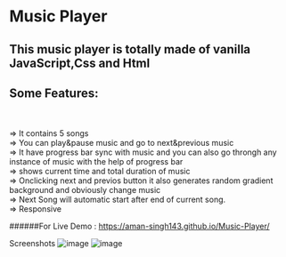 # Music Player 

## This music player is totally made of vanilla JavaScript,Css and Html

## Some Features:
<br/>
<br/>⇒ It contains 5 songs
<br/>⇒ You can play&pause music and go to next&previous music
<br/>⇒ It have progress bar sync with music and you can also go throngh any instance of music with the help of progress bar 
<br/>⇒ shows current time and total duration of music
<br/>⇒ Onclicking next and previos button it also generates random gradient background and obviously change music
<br/>⇒ Next Song will automatic start after end of current song.
<br/>⇒ Responsive

######For Live Demo : https://aman-singh143.github.io/Music-Player/

Screenshots 
![image](https://user-images.githubusercontent.com/109282041/185785554-d5dac3b7-49c5-45ed-8a05-69d3aa46d149.png)
![image](https://user-images.githubusercontent.com/109282041/185785590-84b5e9c8-c0de-4dbd-982d-9ab2a9211554.png)
